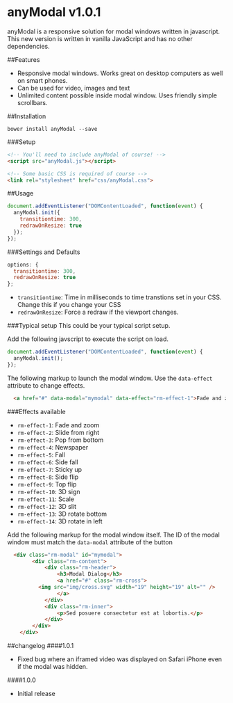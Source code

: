 anyModal v1.0.1
=======
anyModal is a responsive solution for modal windows written in javascript. This new version is written in vanilla JavaScript and has no other dependencies.

##Features
* Responsive modal windows. Works great on desktop computers as well on smart phones.
* Can be used for video, images and text
* Unlimited content possible inside modal window. Uses friendly simple scrollbars.

##Installation
```
bower install anyModal --save
```

###Setup
```html
<!-- You'll need to include anyModal of course! -->
<script src="anyModal.js"></script>

<!-- Some basic CSS is required of course -->
<link rel="stylesheet" href="css/anyModal.css">
```
##Usage
```javascript
document.addEventListener("DOMContentLoaded", function(event) {
  anyModal.init({
    transitiontime: 300,
    redrawOnResize: true
  });
});
```

###Settings and Defaults
```javascript
options: {
  transitiontime: 300,
  redrawOnResize: true
};
```
* `transitiontime`: Time in milliseconds to time transtions set in your CSS. Change this if you change your CSS
* `redrawOnResize`: Force a redraw if the viewport changes.


###Typical setup
This could be your typical script setup.

Add the following javscript to execute the script on load.
```javascript
document.addEventListener("DOMContentLoaded", function(event) {
  anyModal.init();
});
```

The following markup to launch the modal window. Use the `data-effect` attribute to change effects.
```html
  <a href="#" data-modal="mymodal" data-effect="rm-effect-1">Fade and zoom</a>
```
###Effects available
* `rm-effect-1`: Fade and zoom
* `rm-effect-2`: Slide from right
* `rm-effect-3`: Pop from bottom
* `rm-effect-4`: Newspaper
* `rm-effect-5`: Fall
* `rm-effect-6`: Side fall
* `rm-effect-7`: Sticky up
* `rm-effect-8`: Side flip
* `rm-effect-9`: Top flip
* `rm-effect-10`: 3D sign
* `rm-effect-11`: Scale
* `rm-effect-12`: 3D slit
* `rm-effect-13`: 3D rotate bottom
* `rm-effect-14`: 3D rotate in left

Add the following markup for the modal window itself. The ID of the modal window must match the `data-modal` attribute of the button
```html
  <div class="rm-modal" id="mymodal">
		<div class="rm-content">
			<div class="rm-header">
				<h3>Modal Dialog</h3>
				<a href="#" class="rm-cross">
          <img src="img/cross.svg" width="19" height="19" alt="" />
				</a>
			</div>
			<div class="rm-inner">
				<p>Sed posuere consectetur est at lobortis.</p>
			</div>
		</div>
	</div>  
```

##changelog
####1.0.1
* Fixed bug where an iframed video was displayed on Safari iPhone even if the modal was hidden.

####1.0.0
* Initial release
